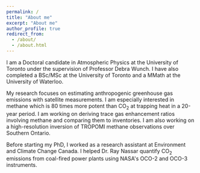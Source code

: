 ```yaml
---
permalink: /
title: "About me"
excerpt: "About me"
author_profile: true
redirect_from: 
  - /about/
  - /about.html
---
```


I am a Doctoral candidate in Atmospheric Physics at the University of Toronto under the supervision of Professor Debra Wunch. I have also completed a BSc/MSc at the University of Toronto and a MMath at the University of Waterloo.

My research focuses on estimating anthropogenic greenhouse gas emissions with satellite measurements. I am especially interested in methane which is 80 times more potent than CO<sub>2</sub> at trapping heat in a 20-year period. I am working on deriving trace gas enhancement ratios involving methane and comparing them to inventories. I am also working on a high-resolution inversion of TROPOMI methane observations over Southern Ontario.

Before starting my PhD, I worked as a research assistant at Environment and Climate Change Canada. I helped Dr. Ray Nassar quantify CO<sub>2</sub> emissions from coal-fired power plants using NASA's OCO-2 and OCO-3 instruments.
